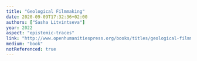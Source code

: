 ```yaml
---
title: "Geological Filmmaking"
date: 2020-09-09T17:32:36+02:00
authors: ["Sasha Litvintseva"]
year: 2022
aspect: "epistemic-traces"
link: "http://www.openhumanitiespress.org/books/titles/geological-filmmaking/"
medium: "book"
notReferenced: true
---
```

